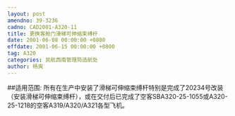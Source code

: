 ```yaml
---
layout: post
amendno: 39-3236
cadno: CAD2001-A320-11
title: 更换客舱门滑梯可伸缩束缚杆
date: 2001-06-08 00:00:00 +0800
effdate: 2001-06-15 00:00:00 +0800
tag: A320
categories: 民航西南管理局适航处
author: 杨爽
---
```


##适用范围:
所有在生产中安装了滑梯可伸缩束缚杆特别是完成了20234号改装（安装滑梯可伸缩束缚杆），或在交付后已完成了空客SBA320-25-1055或A320-25-1218的空客A319/A320/A321各型飞机。

